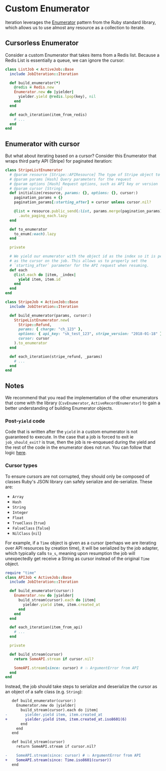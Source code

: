 # Custom Enumerator

Iteration leverages the [Enumerator](http://ruby-doc.org/core-2.5.1/Enumerator.html) pattern from the Ruby standard library, which allows us to use almost any resource as a collection to iterate.

## Cursorless Enumerator

Consider a custom Enumerator that takes items from a Redis list. Because a Redis List is essentially a queue, we can ignore the cursor:

```ruby
class ListJob < ActiveJob::Base
  include JobIteration::Iteration

  def build_enumerator(*)
    @redis = Redis.new
    Enumerator.new do |yielder|
      yielder.yield @redis.lpop(key), nil
    end
  end

  def each_iteration(item_from_redis)
    # ...
  end
end
```

## Enumerator with cursor

But what about iterating based on a cursor? Consider this Enumerator that wraps third party API (Stripe) for paginated iteration:

```ruby
class StripeListEnumerator
  # @param resource [Stripe::APIResource] The type of Stripe object to request
  # @param params [Hash] Query parameters for the request
  # @param options [Hash] Request options, such as API key or version
  # @param cursor [String]
  def initialize(resource, params: {}, options: {}, cursor:)
    pagination_params = {}
    pagination_params[:starting_after] = cursor unless cursor.nil?

    @list = resource.public_send(:list, params.merge(pagination_params), options)
      .auto_paging_each.lazy
  end

  def to_enumerator
    to_enum(:each).lazy
  end

  private

  # We yield our enumerator with the object id as the index so it is persisted
  # as the cursor on the job. This allows us to properly set the
  # `starting_after` parameter for the API request when resuming.
  def each
    @list.each do |item, _index|
      yield item, item.id
    end
  end
end
```

```ruby
class StripeJob < ActiveJob::Base
  include JobIteration::Iteration

  def build_enumerator(params, cursor:)
    StripeListEnumerator.new(
      Stripe::Refund,
      params: { charge: "ch_123" },
      options: { api_key: "sk_test_123", stripe_version: "2018-01-18" },
      cursor: cursor
    ).to_enumerator
  end

  def each_iteration(stripe_refund, _params)
    # ...
  end
end
```

## Notes

We recommend that you read the implementation of the other enumerators that come with the library (`CsvEnumerator`, `ActiveRecordEnumerator`) to gain a better understanding of building Enumerator objects.

### Post-`yield` code

Code that is written after the `yield` in a custom enumerator is not guaranteed to execute. In the case that a job is forced to exit ie `job_should_exit?` is true, then the job is re-enqueued during the yield and the rest of the code in the enumerator does not run. You can follow that logic [here](https://github.com/Shopify/job-iteration/blob/9641f455b9126efff2214692c0bef423e0d12c39/lib/job-iteration/iteration.rb#L128-L131).

### Cursor types

To ensure cursors are not corrupted, they should only be composed of classes Ruby's JSON library can safely serialize and de-serialize. These are:

- `Array`
- `Hash`
- `String`
- `Integer`
- `Float`
- `TrueClass` (`true`)
- `FalseClass` (`false`)
- `NilClass` (`nil`)

For example, if a `Time` object is given as a cursor (perhaps we are iterating over API resources by creation time), it will be serialized by the job adapter, which typically calls `to_s`, meaning upon resumption the job will unexpectedly get receive a String as cursor instead of the original `Time` object.

```ruby
require "time"
class APIJob < ActiveJob::Base
  include JobIteration::Iteration

  def build_enumerator(cursor:)
    Enumerator.new do |yielder|
      build_stream(cursor).each do |item|
        yielder.yield item, item.created_at
      end
    end
  end

  def each_iteration(item_from_api)
    # ...
  end

  private

  def build_stream(cursor)
    return SomeAPI.stream if cursor.nil?

    SomeAPI.stream(since: cursor) # 💥 ArgumentError from API
  end
end
```

Instead, the job should take steps to serialize and deserialize the cursor as an object of a safe class (e.g. `String`):

```diff
   def build_enumerator(cursor:)
     Enumerator.new do |yielder|
       build_stream(cursor).each do |item|
-        yielder.yield item, item.created_at
+        yielder.yield item, item.created_at.iso8601(6)
       end
     end
   end
```

```diff
   def build_stream(cursor)
     return SomeAPI.stream if cursor.nil?

-    SomeAPI.stream(since: cursor) # 💥 ArgumentError from API
+    SomeAPI.stream(since: Time.iso8601(cursor))
   end
```
